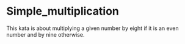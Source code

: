 # Simple_multiplication
This kata is about multiplying a given number by eight if it is an even number and by nine otherwise.
